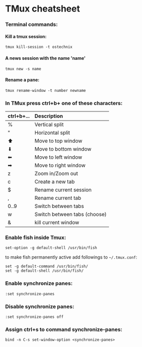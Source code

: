 # TMux cheatsheet 
### Terminal commands:
#### Kill a tmux session:
```
tmux kill-session -t ostechnix
```
#### A news session with the name 'name'
```
tmux new -s name
```
#### Rename a pane:
```
tmux rename-window -t number newname
```

### In TMux press ctrl+b+ one of these characters:

| ctrl+b+...       | Description                         |
| ---------------- |:-----------------------------------|
| %                 | Vertical split |
| "                 | Horizontal split |
| ⬆                | Move to top window |
| ⬇                | Move to bottom window  |
| ⬅                | Move to left window  |
| ➡                | Move to right window  |
| z                 | Zoom in/Zoom out  |
| c                 | Create a new tab   |
| $                 | Rename current session  |
| ,                 | Rename current tab  |
| 0..9                 | Switch between tabs  |
| w                 | Switch between tabs (choose)  |
| &                 | kill current window  |


### Enable fish inside Tmux:
```
set-option -g default-shell /usr/bin/fish
```
to make fish permanently active add followings to `~/.tmux.conf`:
```
set -g default-command /usr/bin/fish/
set -g default-shell /usr/bin/fish/
```

### Enable synchronize panes:
```
:set synchronize-panes
```
### Disable synchronize panes:
```
:set synchronize-panes off
```
### Assign ctrl+s to command synchronize-panes:
```
bind -n C-s set-window-option <synchronize-panes>
```


